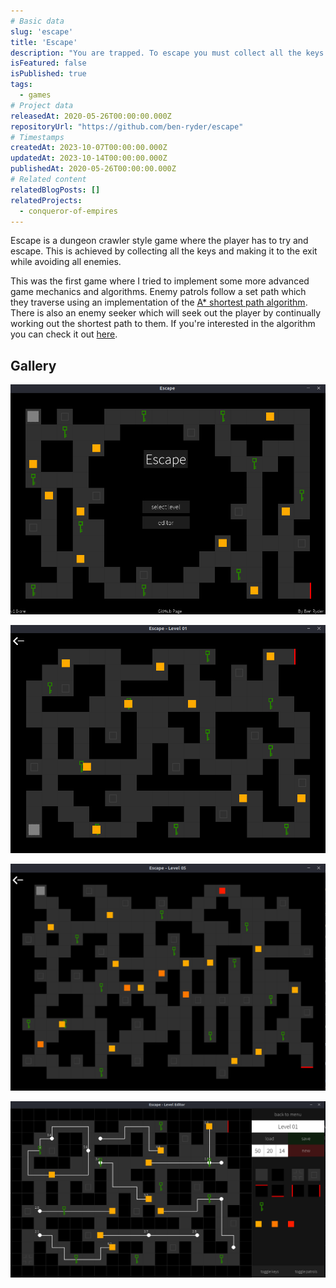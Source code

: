 ```yaml
---
# Basic data
slug: 'escape'
title: 'Escape'
description: "You are trapped. To escape you must collect all the keys and get to the exit while avoiding all enemy patrols. If they touch you, you're dead."
isFeatured: false
isPublished: true
tags:
  - games
# Project data
releasedAt: 2020-05-26T00:00:00.000Z
repositoryUrl: "https://github.com/ben-ryder/escape"
# Timestamps
createdAt: 2023-10-07T00:00:00.000Z
updatedAt: 2023-10-14T00:00:00.000Z
publishedAt: 2020-05-26T00:00:00.000Z
# Related content
relatedBlogPosts: []
relatedProjects:
  - conqueror-of-empires
---
```


Escape is a dungeon crawler style game where the player has to try and escape. This is achieved by collecting all the keys and making it to the exit while avoiding all enemies.

This was the first game where I tried to implement some more advanced game mechanics and algorithms. Enemy patrols follow a set path which they traverse using an implementation of the [A\* shortest path algorithm](https://en.wikipedia.org/wiki/A*_search_algorithm).
There is also an enemy seeker which will seek out the player by continually working out the shortest path to them.
If you're interested in the algorithm you can check it out [here](https://github.com/Ben-Ryder/Escape/blob/master/project/game/search.py).

## Gallery
![](./assets/escape--main-menu.png)

![](./assets/escape--simple-game.png)

![](./assets/escape--complex-game.png)

![](./assets/escape--level-editor.png)
